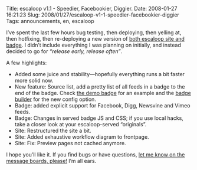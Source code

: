 Title: escaloop v1.1 - Speedier, Facebookier, Diggier.
Date: 2008-01-27 16:21:23
Slug: 2008/01/27/escaloop-v1-1-speedier-facebookier-diggier
Tags: announcements, en, escaloop


I’ve spent the last few hours bug testing, then deploying, then yelling at,
then hotfixing, then re-deploying a new version of [both escaloop site and
badge][1]. I didn’t include everything I was planning on initially, and
instead decided to go for _“release early, release often”_.

A few highlights:

  * Added some juice and stability—hopefully everything runs a bit faster more solid now.
  * New feature: Source list, add a pretty list of all feeds in a badge to the end of the badge. Check [the demo badge][2] for an example and the [badge builder][3] for the new config option.
  * Badge: added explicit support for Facebook, Digg, Newsvine and Vimeo feeds.
  * Badge: Changes in served badge JS and CSS; if you use local hacks, take a closer look at your escaloop-served “originals”.
  * Site: Restructured the site a bit.
  * Site: Added exhaustive workflow diagram to frontpage.
  * Site: Fix: Preview pages not cached anymore.

I hope you’ll like it. If you find bugs or have questions, [let me know on the
message boards, please!][4] I’m all ears.

   [1]: http://escaloop.com/
   [2]: http://escaloop.com/demo/
   [3]: http://escaloop.com/build/
   [4]: http://groups.google.com/group/escaloop
